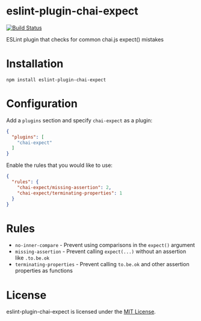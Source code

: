 # eslint-plugin-chai-expect

[![Build Status](https://img.shields.io/travis/Turbo87/eslint-plugin-chai-expect/master.svg)](https://travis-ci.org/Turbo87/eslint-plugin-chai-expect)

ESLint plugin that checks for common chai.js expect() mistakes


# Installation

```
npm install eslint-plugin-chai-expect
```


# Configuration

Add a `plugins` section and specify `chai-expect` as a plugin:

```json
{
  "plugins": [
    "chai-expect"
  ]
}
```

Enable the rules that you would like to use:

```json
{
  "rules": {
    "chai-expect/missing-assertion": 2,
    "chai-expect/terminating-properties": 1
  }
}
```


# Rules

- `no-inner-compare` - Prevent using comparisons in the `expect()` argument
- `missing-assertion` - Prevent calling `expect(...)` without an assertion like `.to.be.ok`
- `terminating-properties` - Prevent calling `to.be.ok` and other assertion properties as functions


# License

eslint-plugin-chai-expect is licensed under the [MIT License](http://www.opensource.org/licenses/mit-license.php).
